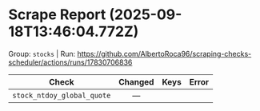 # Scrape Report (2025-09-18T13:46:04.772Z)

Group: `stocks`  |  Run: https://github.com/AlbertoRoca96/scraping-checks-scheduler/actions/runs/17830706836

| Check | Changed | Keys | Error |
|---|:---:|:--|:--|
| `stock_ntdoy_global_quote` | — |  |  |
